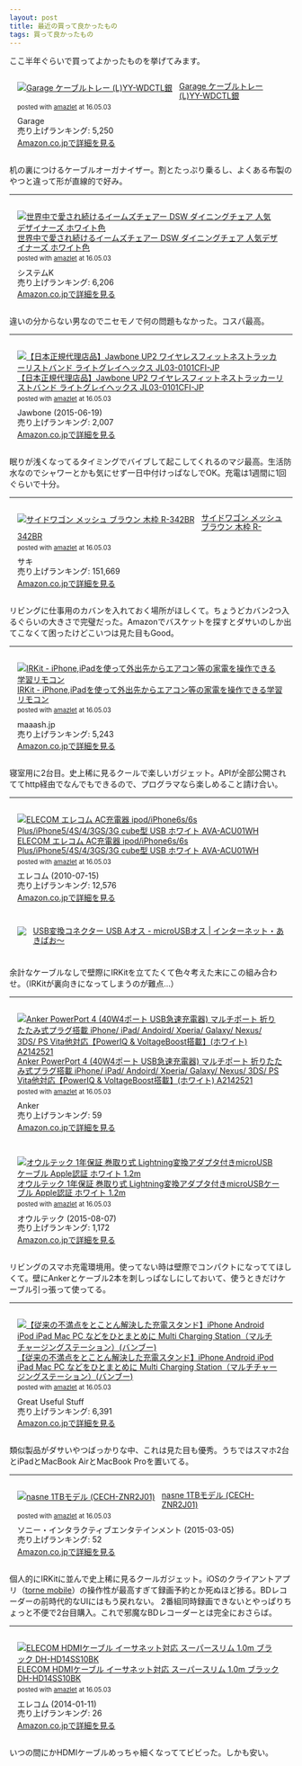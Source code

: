 ```yaml
---
layout: post
title: 最近の買って良かったもの
tags: 買って良かったもの
---
```


ここ半年ぐらいで買ってよかったものを挙げてみます。

<div class="bgcolor" style="padding: 1em; margin-bottom: 1em;">
<div class="amazlet-box" style="margin-bottom:0px;"><div class="amazlet-image" style="float:left;margin:0px 12px 1px 0px;"><a href="http://www.amazon.co.jp/exec/obidos/ASIN/B00BP4S3D6/ttskch-22/ref=nosim/" name="amazletlink" target="_blank"><img src="http://ecx.images-amazon.com/images/I/215jWbRt3vL._SL160_.jpg" alt="Garage ケーブルトレー (L)YY-WDCTL銀" style="border: none;"></a></div><div class="amazlet-info" style="line-height:120%; margin-bottom: 10px"><div class="amazlet-name" style="margin-bottom:10px;line-height:120%"><a href="http://www.amazon.co.jp/exec/obidos/ASIN/B00BP4S3D6/ttskch-22/ref=nosim/" name="amazletlink" target="_blank">Garage ケーブルトレー (L)YY-WDCTL銀</a><div class="amazlet-powered-date" style="font-size:80%;margin-top:5px;line-height:120%">posted with <a href="http://www.amazlet.com/" title="amazlet" target="_blank">amazlet</a> at 16.05.03</div></div><div class="amazlet-detail">Garage <br>売り上げランキング: 5,250<br></div><div class="amazlet-sub-info" style="float: left;"><div class="amazlet-link" style="margin-top: 5px"><a href="http://www.amazon.co.jp/exec/obidos/ASIN/B00BP4S3D6/ttskch-22/ref=nosim/" name="amazletlink" target="_blank">Amazon.co.jpで詳細を見る</a></div></div></div><div class="amazlet-footer" style="clear: left"></div></div>
</div>

机の裏につけるケーブルオーガナイザー。割とたっぷり乗るし、よくある布製のやつと違って形が直線的で好み。

---

<div class="bgcolor" style="padding: 1em; margin-bottom: 1em;">
<div class="amazlet-box" style="margin-bottom:0px;"><div class="amazlet-image" style="float:left;margin:0px 12px 1px 0px;"><a href="http://www.amazon.co.jp/exec/obidos/ASIN/B00XKHVFPY/ttskch-22/ref=nosim/" name="amazletlink" target="_blank"><img src="http://ecx.images-amazon.com/images/I/31ZoNL3UFvL._SL160_.jpg" alt="世界中で愛され続けるイームズチェアー DSW ダイニングチェア 人気デザイナーズ ホワイト色" style="border: none;"></a></div><div class="amazlet-info" style="line-height:120%; margin-bottom: 10px"><div class="amazlet-name" style="margin-bottom:10px;line-height:120%"><a href="http://www.amazon.co.jp/exec/obidos/ASIN/B00XKHVFPY/ttskch-22/ref=nosim/" name="amazletlink" target="_blank">世界中で愛され続けるイームズチェアー DSW ダイニングチェア 人気デザイナーズ ホワイト色</a><div class="amazlet-powered-date" style="font-size:80%;margin-top:5px;line-height:120%">posted with <a href="http://www.amazlet.com/" title="amazlet" target="_blank">amazlet</a> at 16.05.03</div></div><div class="amazlet-detail">システムK <br>売り上げランキング: 6,206<br></div><div class="amazlet-sub-info" style="float: left;"><div class="amazlet-link" style="margin-top: 5px"><a href="http://www.amazon.co.jp/exec/obidos/ASIN/B00XKHVFPY/ttskch-22/ref=nosim/" name="amazletlink" target="_blank">Amazon.co.jpで詳細を見る</a></div></div></div><div class="amazlet-footer" style="clear: left"></div></div>
</div>

違いの分からない男なのでニセモノで何の問題もなかった。コスパ最高。

---

<div class="bgcolor" style="padding: 1em; margin-bottom: 1em;">
<div class="amazlet-box" style="margin-bottom:0px;"><div class="amazlet-image" style="float:left;margin:0px 12px 1px 0px;"><a href="http://www.amazon.co.jp/exec/obidos/ASIN/B00Z946WZO/ttskch-22/ref=nosim/" name="amazletlink" target="_blank"><img src="http://ecx.images-amazon.com/images/I/41%2BzMZ6e0OL._SL160_.jpg" alt="【日本正規代理店品】Jawbone UP2 ワイヤレスフィットネストラッカーリストバンド ライトグレイヘックス JL03-0101CFI-JP" style="border: none;"></a></div><div class="amazlet-info" style="line-height:120%; margin-bottom: 10px"><div class="amazlet-name" style="margin-bottom:10px;line-height:120%"><a href="http://www.amazon.co.jp/exec/obidos/ASIN/B00Z946WZO/ttskch-22/ref=nosim/" name="amazletlink" target="_blank">【日本正規代理店品】Jawbone UP2 ワイヤレスフィットネストラッカーリストバンド ライトグレイヘックス JL03-0101CFI-JP</a><div class="amazlet-powered-date" style="font-size:80%;margin-top:5px;line-height:120%">posted with <a href="http://www.amazlet.com/" title="amazlet" target="_blank">amazlet</a> at 16.05.03</div></div><div class="amazlet-detail">Jawbone (2015-06-19)<br>売り上げランキング: 2,007<br></div><div class="amazlet-sub-info" style="float: left;"><div class="amazlet-link" style="margin-top: 5px"><a href="http://www.amazon.co.jp/exec/obidos/ASIN/B00Z946WZO/ttskch-22/ref=nosim/" name="amazletlink" target="_blank">Amazon.co.jpで詳細を見る</a></div></div></div><div class="amazlet-footer" style="clear: left"></div></div>
</div>

眠りが浅くなってるタイミングでバイブして起こしてくれるのマジ最高。生活防水なのでシャワーとかも気にせず一日中付けっぱなしでOK。充電は1週間に1回ぐらいで十分。

---

<div class="bgcolor" style="padding: 1em; margin-bottom: 1em;">
<div class="amazlet-box" style="margin-bottom:0px;"><div class="amazlet-image" style="float:left;margin:0px 12px 1px 0px;"><a href="http://www.amazon.co.jp/exec/obidos/ASIN/B0091GAS74/ttskch-22/ref=nosim/" name="amazletlink" target="_blank"><img src="http://ecx.images-amazon.com/images/I/51XJhhbRNuL._SL160_.jpg" alt="サイドワゴン メッシュ ブラウン 木枠 R-342BR" style="border: none;"></a></div><div class="amazlet-info" style="line-height:120%; margin-bottom: 10px"><div class="amazlet-name" style="margin-bottom:10px;line-height:120%"><a href="http://www.amazon.co.jp/exec/obidos/ASIN/B0091GAS74/ttskch-22/ref=nosim/" name="amazletlink" target="_blank">サイドワゴン メッシュ ブラウン 木枠 R-342BR</a><div class="amazlet-powered-date" style="font-size:80%;margin-top:5px;line-height:120%">posted with <a href="http://www.amazlet.com/" title="amazlet" target="_blank">amazlet</a> at 16.05.03</div></div><div class="amazlet-detail">サキ <br>売り上げランキング: 151,669<br></div><div class="amazlet-sub-info" style="float: left;"><div class="amazlet-link" style="margin-top: 5px"><a href="http://www.amazon.co.jp/exec/obidos/ASIN/B0091GAS74/ttskch-22/ref=nosim/" name="amazletlink" target="_blank">Amazon.co.jpで詳細を見る</a></div></div></div><div class="amazlet-footer" style="clear: left"></div></div>
</div>

リビングに仕事用のカバンを入れておく場所がほしくて。ちょうどカバン2つ入るぐらいの大きさで完璧だった。Amazonでバスケットを探すとダサいのしか出てこなくて困ったけどこいつは見た目もGood。

---

<div class="bgcolor" style="padding: 1em; margin-bottom: 1em;">
<div class="amazlet-box" style="margin-bottom:0px;"><div class="amazlet-image" style="float:left;margin:0px 12px 1px 0px;"><a href="http://www.amazon.co.jp/exec/obidos/ASIN/B00H91KK26/ttskch-22/ref=nosim/" name="amazletlink" target="_blank"><img src="http://ecx.images-amazon.com/images/I/31HuSy3ACXL._SL160_.jpg" alt="IRKit - iPhone,iPadを使って外出先からエアコン等の家電を操作できる学習リモコン" style="border: none;"></a></div><div class="amazlet-info" style="line-height:120%; margin-bottom: 10px"><div class="amazlet-name" style="margin-bottom:10px;line-height:120%"><a href="http://www.amazon.co.jp/exec/obidos/ASIN/B00H91KK26/ttskch-22/ref=nosim/" name="amazletlink" target="_blank">IRKit - iPhone,iPadを使って外出先からエアコン等の家電を操作できる学習リモコン</a><div class="amazlet-powered-date" style="font-size:80%;margin-top:5px;line-height:120%">posted with <a href="http://www.amazlet.com/" title="amazlet" target="_blank">amazlet</a> at 16.05.03</div></div><div class="amazlet-detail">maaash.jp <br>売り上げランキング: 5,243<br></div><div class="amazlet-sub-info" style="float: left;"><div class="amazlet-link" style="margin-top: 5px"><a href="http://www.amazon.co.jp/exec/obidos/ASIN/B00H91KK26/ttskch-22/ref=nosim/" name="amazletlink" target="_blank">Amazon.co.jpで詳細を見る</a></div></div></div><div class="amazlet-footer" style="clear: left"></div></div>
</div>

寝室用に2台目。史上稀に見るクールで楽しいガジェット。APIが全部公開されててhttp経由でなんでもできるので、プログラマなら楽しめること請け合い。

---

<div class="bgcolor" style="padding: 1em; margin-bottom: 1em;">
<div class="amazlet-box" style="margin-bottom:0px;"><div class="amazlet-image" style="float:left;margin:0px 12px 1px 0px;"><a href="http://www.amazon.co.jp/exec/obidos/ASIN/B003UIRICW/ttskch-22/ref=nosim/" name="amazletlink" target="_blank"><img src="http://ecx.images-amazon.com/images/I/31z%2BiDMElEL._SL160_.jpg" alt="ELECOM エレコム AC充電器 ipod/iPhone6s/6s Plus/iPhone5/4S/4/3GS/3G cube型 USB ホワイト AVA-ACU01WH" style="border: none;"></a></div><div class="amazlet-info" style="line-height:120%; margin-bottom: 10px"><div class="amazlet-name" style="margin-bottom:10px;line-height:120%"><a href="http://www.amazon.co.jp/exec/obidos/ASIN/B003UIRICW/ttskch-22/ref=nosim/" name="amazletlink" target="_blank">ELECOM エレコム AC充電器 ipod/iPhone6s/6s Plus/iPhone5/4S/4/3GS/3G cube型 USB ホワイト AVA-ACU01WH</a><div class="amazlet-powered-date" style="font-size:80%;margin-top:5px;line-height:120%">posted with <a href="http://www.amazlet.com/" title="amazlet" target="_blank">amazlet</a> at 16.05.03</div></div><div class="amazlet-detail">エレコム (2010-07-15)<br>売り上げランキング: 12,576<br></div><div class="amazlet-sub-info" style="float: left;"><div class="amazlet-link" style="margin-top: 5px"><a href="http://www.amazon.co.jp/exec/obidos/ASIN/B003UIRICW/ttskch-22/ref=nosim/" name="amazletlink" target="_blank">Amazon.co.jpで詳細を見る</a></div></div></div><div class="amazlet-footer" style="clear: left"></div></div>
</div>

<div class="bgcolor" style="padding: 1em; margin-bottom: 1em;">
<div style="margin-bottom:0px;"><div style="float:left;margin:0px 12px 1px 0px;"><a href="http://www.akibaoo.co.jp/c/01/4528483056575/" target="_blank"><img src="http://www.akibaoo.co.jp/contents/shop/akibaoo/img/goods/4528483056575.jpg" style="border: none;"></a></div><div style="line-height:120%; margin-bottom: 10px"><div style="margin-bottom:10px;line-height:120%"><a href="http://www.akibaoo.co.jp/c/01/4528483056575/" target="_blank">USB変換コネクター USB Aオス - microUSBオス | インターネット・あきばお～</a></div></div><div class="amazlet-footer" style="clear: left"></div></div>
</div>

余計なケーブルなしで壁際にIRKitを立てたくて色々考えた末にこの組み合わせ。（IRKitが裏向きになってしまうのが難点…）

---

<div class="bgcolor" style="padding: 1em; margin-bottom: 1em;">
<div class="amazlet-box" style="margin-bottom:0px;"><div class="amazlet-image" style="float:left;margin:0px 12px 1px 0px;"><a href="http://www.amazon.co.jp/exec/obidos/ASIN/B00VTJS58U/ttskch-22/ref=nosim/" name="amazletlink" target="_blank"><img src="http://ecx.images-amazon.com/images/I/31hJZcvYcCL._SL160_.jpg" alt="Anker PowerPort 4  (40W4ポート USB急速充電器) マルチポート 折りたたみ式プラグ搭載 iPhone/ iPad/ Andoird/ Xperia/ Galaxy/ Nexus/ 3DS/ PS Vita他対応【PowerIQ & VoltageBoost搭載】(ホワイト) A2142521" style="border: none;"></a></div><div class="amazlet-info" style="line-height:120%; margin-bottom: 10px"><div class="amazlet-name" style="margin-bottom:10px;line-height:120%"><a href="http://www.amazon.co.jp/exec/obidos/ASIN/B00VTJS58U/ttskch-22/ref=nosim/" name="amazletlink" target="_blank">Anker PowerPort 4  (40W4ポート USB急速充電器) マルチポート 折りたたみ式プラグ搭載 iPhone/ iPad/ Andoird/ Xperia/ Galaxy/ Nexus/ 3DS/ PS Vita他対応【PowerIQ & VoltageBoost搭載】(ホワイト) A2142521</a><div class="amazlet-powered-date" style="font-size:80%;margin-top:5px;line-height:120%">posted with <a href="http://www.amazlet.com/" title="amazlet" target="_blank">amazlet</a> at 16.05.03</div></div><div class="amazlet-detail">Anker <br>売り上げランキング: 59<br></div><div class="amazlet-sub-info" style="float: left;"><div class="amazlet-link" style="margin-top: 5px"><a href="http://www.amazon.co.jp/exec/obidos/ASIN/B00VTJS58U/ttskch-22/ref=nosim/" name="amazletlink" target="_blank">Amazon.co.jpで詳細を見る</a></div></div></div><div class="amazlet-footer" style="clear: left"></div></div>
</div>

<div class="bgcolor" style="padding: 1em; margin-bottom: 1em;">
<div class="amazlet-box" style="margin-bottom:0px;"><div class="amazlet-image" style="float:left;margin:0px 12px 1px 0px;"><a href="http://www.amazon.co.jp/exec/obidos/ASIN/B013D796MO/ttskch-22/ref=nosim/" name="amazletlink" target="_blank"><img src="http://ecx.images-amazon.com/images/I/31gsO9rIW4L._SL160_.jpg" alt="オウルテック 1年保証 巻取り式 Lightning変換アダプタ付きmicroUSBケーブル Apple認証 ホワイト 1.2m" style="border: none;"></a></div><div class="amazlet-info" style="line-height:120%; margin-bottom: 10px"><div class="amazlet-name" style="margin-bottom:10px;line-height:120%"><a href="http://www.amazon.co.jp/exec/obidos/ASIN/B013D796MO/ttskch-22/ref=nosim/" name="amazletlink" target="_blank">オウルテック 1年保証 巻取り式 Lightning変換アダプタ付きmicroUSBケーブル Apple認証 ホワイト 1.2m</a><div class="amazlet-powered-date" style="font-size:80%;margin-top:5px;line-height:120%">posted with <a href="http://www.amazlet.com/" title="amazlet" target="_blank">amazlet</a> at 16.05.03</div></div><div class="amazlet-detail">オウルテック (2015-08-07)<br>売り上げランキング: 1,172<br></div><div class="amazlet-sub-info" style="float: left;"><div class="amazlet-link" style="margin-top: 5px"><a href="http://www.amazon.co.jp/exec/obidos/ASIN/B013D796MO/ttskch-22/ref=nosim/" name="amazletlink" target="_blank">Amazon.co.jpで詳細を見る</a></div></div></div><div class="amazlet-footer" style="clear: left"></div></div>
</div>

リビングのスマホ充電環境用。使ってない時は壁際でコンパクトになっててほしくて。壁にAnkerとケーブル2本を刺しっぱなしにしておいて、使うときだけケーブル引っ張って使ってる。

---

<div class="bgcolor" style="padding: 1em; margin-bottom: 1em;">
<div class="amazlet-box" style="margin-bottom:0px;"><div class="amazlet-image" style="float:left;margin:0px 12px 1px 0px;"><a href="http://www.amazon.co.jp/exec/obidos/ASIN/B00Y9V73TC/ttskch-22/ref=nosim/" name="amazletlink" target="_blank"><img src="http://ecx.images-amazon.com/images/I/51Oxbp7JdaL._SL160_.jpg" alt="【従来の不満点をとことん解決した充電スタンド】iPhone Android iPod iPad Mac PC などをひとまとめに Multi Charging Station（マルチチャージングステーション）(バンブー)" style="border: none;"></a></div><div class="amazlet-info" style="line-height:120%; margin-bottom: 10px"><div class="amazlet-name" style="margin-bottom:10px;line-height:120%"><a href="http://www.amazon.co.jp/exec/obidos/ASIN/B00Y9V73TC/ttskch-22/ref=nosim/" name="amazletlink" target="_blank">【従来の不満点をとことん解決した充電スタンド】iPhone Android iPod iPad Mac PC などをひとまとめに Multi Charging Station（マルチチャージングステーション）(バンブー)</a><div class="amazlet-powered-date" style="font-size:80%;margin-top:5px;line-height:120%">posted with <a href="http://www.amazlet.com/" title="amazlet" target="_blank">amazlet</a> at 16.05.03</div></div><div class="amazlet-detail">Great Useful Stuff <br>売り上げランキング: 6,391<br></div><div class="amazlet-sub-info" style="float: left;"><div class="amazlet-link" style="margin-top: 5px"><a href="http://www.amazon.co.jp/exec/obidos/ASIN/B00Y9V73TC/ttskch-22/ref=nosim/" name="amazletlink" target="_blank">Amazon.co.jpで詳細を見る</a></div></div></div><div class="amazlet-footer" style="clear: left"></div></div>
</div>

類似製品がダサいやつばっかりな中、これは見た目も優秀。うちではスマホ2台とiPadとMacBook AirとMacBook Proを置いてる。

---

<div class="bgcolor" style="padding: 1em; margin-bottom: 1em;">
<div class="amazlet-box" style="margin-bottom:0px;"><div class="amazlet-image" style="float:left;margin:0px 12px 1px 0px;"><a href="http://www.amazon.co.jp/exec/obidos/ASIN/B00UBS2OIC/ttskch-22/ref=nosim/" name="amazletlink" target="_blank"><img src="http://ecx.images-amazon.com/images/I/41kPTlyHj2L._SL160_.jpg" alt="nasne 1TBモデル (CECH-ZNR2J01)" style="border: none;"></a></div><div class="amazlet-info" style="line-height:120%; margin-bottom: 10px"><div class="amazlet-name" style="margin-bottom:10px;line-height:120%"><a href="http://www.amazon.co.jp/exec/obidos/ASIN/B00UBS2OIC/ttskch-22/ref=nosim/" name="amazletlink" target="_blank">nasne 1TBモデル (CECH-ZNR2J01)</a><div class="amazlet-powered-date" style="font-size:80%;margin-top:5px;line-height:120%">posted with <a href="http://www.amazlet.com/" title="amazlet" target="_blank">amazlet</a> at 16.05.03</div></div><div class="amazlet-detail">ソニー・インタラクティブエンタテインメント (2015-03-05)<br>売り上げランキング: 52<br></div><div class="amazlet-sub-info" style="float: left;"><div class="amazlet-link" style="margin-top: 5px"><a href="http://www.amazon.co.jp/exec/obidos/ASIN/B00UBS2OIC/ttskch-22/ref=nosim/" name="amazletlink" target="_blank">Amazon.co.jpで詳細を見る</a></div></div></div><div class="amazlet-footer" style="clear: left"></div></div>
</div>

個人的にIRKitに並んで史上稀に見るクールガジェット。iOSのクライアントアプリ（[torne mobile](http://www.jp.playstation.com/nasne/apps/torne/mobile/)）の操作性が最高すぎて録画予約とか死ぬほど捗る。BDレコーダーの前時代的なUIにはもう戻れない。
2番組同時録画できないとやっぱりちょっと不便で2台目購入。これで邪魔なBDレコーダーとは完全におさらば。

---

<div class="bgcolor" style="padding: 1em; margin-bottom: 1em;">
<div class="amazlet-box" style="margin-bottom:0px;"><div class="amazlet-image" style="float:left;margin:0px 12px 1px 0px;"><a href="http://www.amazon.co.jp/exec/obidos/ASIN/B00HQY7U56/ttskch-22/ref=nosim/" name="amazletlink" target="_blank"><img src="http://ecx.images-amazon.com/images/I/41czHBaP5NL._SL160_.jpg" alt="ELECOM HDMIケーブル イーサネット対応 スーパースリム 1.0m ブラック DH-HD14SS10BK" style="border: none;"></a></div><div class="amazlet-info" style="line-height:120%; margin-bottom: 10px"><div class="amazlet-name" style="margin-bottom:10px;line-height:120%"><a href="http://www.amazon.co.jp/exec/obidos/ASIN/B00HQY7U56/ttskch-22/ref=nosim/" name="amazletlink" target="_blank">ELECOM HDMIケーブル イーサネット対応 スーパースリム 1.0m ブラック DH-HD14SS10BK</a><div class="amazlet-powered-date" style="font-size:80%;margin-top:5px;line-height:120%">posted with <a href="http://www.amazlet.com/" title="amazlet" target="_blank">amazlet</a> at 16.05.03</div></div><div class="amazlet-detail">エレコム (2014-01-11)<br>売り上げランキング: 26<br></div><div class="amazlet-sub-info" style="float: left;"><div class="amazlet-link" style="margin-top: 5px"><a href="http://www.amazon.co.jp/exec/obidos/ASIN/B00HQY7U56/ttskch-22/ref=nosim/" name="amazletlink" target="_blank">Amazon.co.jpで詳細を見る</a></div></div></div><div class="amazlet-footer" style="clear: left"></div></div>
</div>

いつの間にかHDMIケーブルめっちゃ細くなっててビビった。しかも安い。

